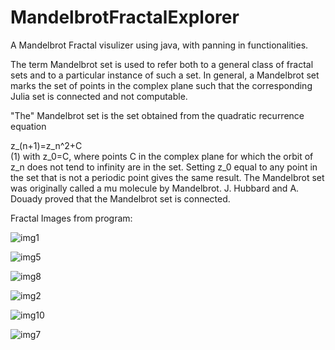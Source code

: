 # MandelbrotFractalExplorer
A Mandelbrot Fractal visulizer using java, with panning in functionalities.

The term Mandelbrot set is used to refer both to a general class of fractal sets and to a particular instance of such a set. In general, a Mandelbrot set marks the set of points in the complex plane such that the corresponding Julia set is connected and not computable.

"The" Mandelbrot set is the set obtained from the quadratic recurrence equation

 z_(n+1)=z_n^2+C 	
(1)
with z_0=C, where points C in the complex plane for which the orbit of z_n does not tend to infinity are in the set. Setting z_0 equal to any point in the set that is not a periodic point gives the same result. The Mandelbrot set was originally called a mu molecule by Mandelbrot. J. Hubbard and A. Douady proved that the Mandelbrot set is connected.

Fractal Images from program: 

![img1](https://user-images.githubusercontent.com/63445788/192058873-6918ebdc-74c2-4f13-8ac9-f13025d80110.png) 

![img5](https://user-images.githubusercontent.com/63445788/192058897-c5450330-bb82-4b66-bbe5-7704aac44000.png)

![img8](https://user-images.githubusercontent.com/63445788/192058905-38203924-8fac-43b1-be13-8294c343d3b4.png)

![img2](https://user-images.githubusercontent.com/63445788/192058906-cea33543-e38c-440a-a4ee-91b3c1a454e9.png)

![img10](https://user-images.githubusercontent.com/63445788/192058950-87dde13f-d178-4407-890c-a9ab47dbfb4b.png)

![img7](https://user-images.githubusercontent.com/63445788/192058954-c65da589-14d0-4a12-9add-0519a1aefef9.png)
